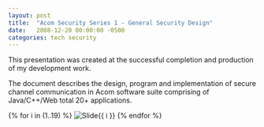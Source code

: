 ```yaml
---
layout: post
title:  "Acom Security Series 1 - General Security Design"
date:   2008-12-20 00:00:00 -0500
categories: tech security
---
```


This presentation was created at the successful completion and production of my development work.  

The document describes the design, program and implementation of secure channel communication in Acom software suite comprising of Java/C++/Web total 20+ applications.  

<!--
[Acom Security - General Security Design](/images/AcomSecurity-GeneralSecurityDesign.ppt)
-->

{% for i in (1..19) %}
<img src="/images/AcomSecurity-GeneralSecurityDesign/Slide{{ i }}.GIF" alt="Slide{{ i }}" />
{% endfor %}


